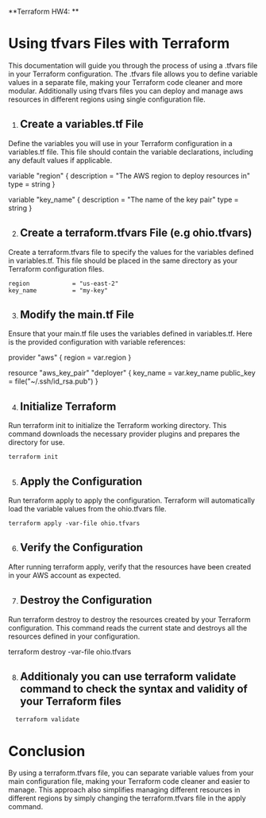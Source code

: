 **Terraform HW4: **

# Using tfvars Files with Terraform
   This documentation will guide you through the process of using a .tfvars file in your Terraform configuration. The .tfvars file allows you to define variable values in a separate file, making your Terraform code cleaner and more modular. Additionally using tfvars files you can deploy and manage aws resources in different regions using single configuration file. 

1. ## Create a variables.tf File
Define the variables you will use in your Terraform configuration in a variables.tf file. This file should contain the variable declarations, including any default values if applicable.

variable "region" {
  description = "The AWS region to deploy resources in"
  type        = string
}

variable "key_name" {
  description = "The name of the key pair"
  type        = string
}

2. ## Create a terraform.tfvars File (e.g ohio.tfvars)
Create a terraform.tfvars file to specify the values for the variables defined in variables.tf. This file should be placed in the same directory as your Terraform configuration files.

    region            = "us-east-2"
    key_name          = "my-key"

3. ## Modify the main.tf File
Ensure that your main.tf file uses the variables defined in variables.tf. Here is the provided configuration with variable references:

provider "aws" {
  region = var.region
}

resource "aws_key_pair" "deployer" {
  key_name   = var.key_name
  public_key = file("~/.ssh/id_rsa.pub")
}

4. ## Initialize Terraform
Run terraform init to initialize the Terraform working directory. This command downloads the necessary provider plugins and prepares the directory for use.

    terraform init

5. ## Apply the Configuration
Run terraform apply to apply the configuration. Terraform will automatically load the variable values from the ohio.tfvars file.

    terraform apply -var-file ohio.tfvars 

6. ## Verify the Configuration
After running terraform apply, verify that the resources have been created in your AWS account as expected.

7. ## Destroy the Configuration
Run terraform destroy to destroy the resources created by your Terraform configuration. This command reads the current state and destroys all the resources defined in your configuration.

  terraform destroy -var-file ohio.tfvars 

8. ## Additionaly you can use terraform validate command to check the syntax and validity of your Terraform files

`  terraform validate`

# Conclusion
By using a terraform.tfvars file, you can separate variable values from your main configuration file, making your Terraform code cleaner and easier to manage. This approach also simplifies managing different resources in different regions by simply changing the terraform.tfvars file in the apply command.